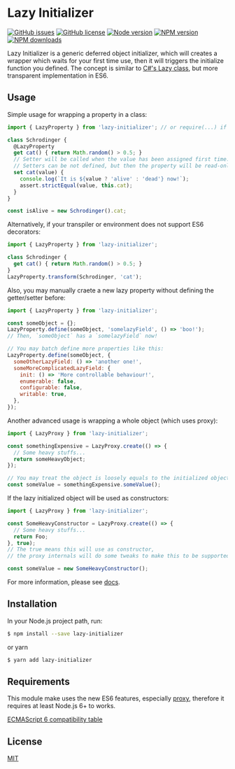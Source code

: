Lazy Initializer
===========
[![GitHub issues](https://img.shields.io/github/issues/JLChnToZ/lazy-loader.svg)](https://github.com/JLChnToZ/lazy-loader/issues)
[![GitHub license](https://img.shields.io/badge/license-MIT-blue.svg)](https://github.com/JLChnToZ/lazy-loader/blob/master/LICENSE)
[![Node version](https://img.shields.io/node/v/lazy-initializer.svg)](https://github.com/JLChnToZ/lazy-loader/blob/master/package.json)
[![NPM version](https://img.shields.io/npm/v/lazy-initializer.svg)](https://www.npmjs.com/package/lazy-initializer)
[![NPM downloads](https://img.shields.io/npm/dt/lazy-initializer.svg)](https://www.npmjs.com/package/lazy-initializer)

Lazy Initializer is a generic deferred object initializer, which will creates a wrapper which waits for your first time use,
then it will triggers the initialize function you defined.
The concept is similar to [C#'s Lazy<T> class](https://msdn.microsoft.com/en-us/library/dd642331%28v%3Dvs.110%29.aspx),
but more transparent implementation in ES6.

Usage
-----
Simple usage for wrapping a property in a class:
```javascript
import { LazyProperty } from 'lazy-initializer'; // or require(...) if your environment does not support import.

class Schrodinger {
  @LazyProperty
  get cat() { return Math.random() > 0.5; }
  // Setter will be called when the value has been assigned first time.
  // Setters can be not defined, but then the property will be read-only.
  set cat(value) {
    console.log(`It is ${value ? 'alive' : 'dead'} now!`);
    assert.strictEqual(value, this.cat);
  }
}

const isAlive = new Schrodinger().cat;
```

Alternatively, if your transpiler or environment does not support ES6 decorators:
```javascript
import { LazyProperty } from 'lazy-initializer';

class Schrodinger {
  get cat() { return Math.random() > 0.5; }
}
LazyProperty.transform(Schrodinger, 'cat');
```

Also, you may manually craete a new lazy property without defining the getter/setter before:
```javascript
import { LazyProperty } from 'lazy-initializer';

const someObject = {};
LazyProperty.define(someObject, 'somelazyField', () => 'boo!');
// Then, `someObject` has a `somelazyField` now!

// You may batch define more properties like this:
LazyProperty.define(someObject, {
  someOtherLazyField: () => 'another one!',
  someMoreComplicatedLazyField: {
    init: () => 'More controllable behaviour!',
    enumerable: false,
    configurable: false,
    writable: true,
  },
});
```

Another advanced usage is wrapping a whole object (which uses proxy):
```javascript
import { LazyProxy } from 'lazy-initializer';

const somethingExpensive = LazyProxy.create(() => {
  // Some heavy stuffs...
  return someHeavyObject;
});

// You may treat the object is loosely equals to the initialized object itself.
const someValue = somethingExpensive.someValue();
```

If the lazy initialized object will be used as constructors:
```javascript
import { LazyProxy } from 'lazy-initializer';

const SomeHeavyConstructor = LazyProxy.create(() => {
  // Some heavy stuffs...
  return Foo;
}, true);
// The true means this will use as constructor,
// the proxy internals will do some tweaks to make this to be supported.

const someValue = new SomeHeavyConstructor();
```
For more information, please see [docs](https://code.moka-rin.moe/lazy-loader/).

Installation
------------
In your Node.js project path, run:
```sh
$ npm install --save lazy-initializer
```
or yarn
```sh
$ yarn add lazy-initializer
```

Requirements
------------
This module make uses the new ES6 features, especially [proxy](https://developer.mozilla.org/en-US/docs/Web/JavaScript/Reference/Global_Objects/Proxy),
therefore it requires at least Node.js 6+ to works.

[ECMAScript 6 compatibility table](https://kangax.github.io/compat-table/es6/)

License
-------
[MIT](LICENSE)
